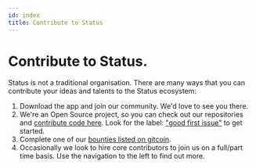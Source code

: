 ```yaml
---
id: index
title: Contribute to Status
---
```


# Contribute to Status. 

Status is not a traditional organisation. There are many ways that you can contribute your ideas and talents to the Status ecosystem:
1. Download the app and join our community. We'd love to see you there. 
2. We're an Open Source project, so you can check out our repositories and [contribute code here](https://github.com/status-im). Look for the label: ["good first issue"](https://github.com/status-im/status-react/labels/good%20first%20issue) to get started. 
3. Complete one of our [bounties listed on gitcoin](https://gitcoin.co/explorer?network=mainnet&idx_status=open&keywords=status.im&order_by=-web3_created).
4. Occasionally we look to hire core contributors to join us on a full/part time basis. Use the navigation to the left to find out more.
